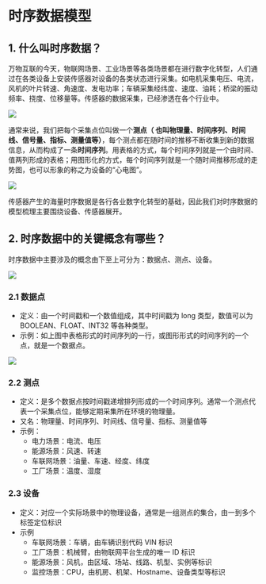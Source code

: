 <!--

    Licensed to the Apache Software Foundation (ASF) under one
    or more contributor license agreements.  See the NOTICE file
    distributed with this work for additional information
    regarding copyright ownership.  The ASF licenses this file
    to you under the Apache License, Version 2.0 (the
    "License"); you may not use this file except in compliance
    with the License.  You may obtain a copy of the License at
    
        http://www.apache.org/licenses/LICENSE-2.0
    
    Unless required by applicable law or agreed to in writing,
    software distributed under the License is distributed on an
    "AS IS" BASIS, WITHOUT WARRANTIES OR CONDITIONS OF ANY
    KIND, either express or implied.  See the License for the
    specific language governing permissions and limitations
    under the License.

-->
# 时序数据模型

## 1. 什么叫时序数据？

万物互联的今天，物联网场景、工业场景等各类场景都在进行数字化转型，人们通过在各类设备上安装传感器对设备的各类状态进行采集。如电机采集电压、电流，风机的叶片转速、角速度、发电功率；车辆采集经纬度、速度、油耗；桥梁的振动频率、挠度、位移量等。传感器的数据采集，已经渗透在各个行业中。

![](/img/%E6%97%B6%E5%BA%8F%E6%95%B0%E6%8D%AE%E4%BB%8B%E7%BB%8D.png)



通常来说，我们把每个采集点位叫做一个**测点（ 也叫物理量、时间序列、时间线、信号量、指标、测量值等）**，每个测点都在随时间的推移不断收集到新的数据信息，从而构成了一条**时间序列**。用表格的方式，每个时间序列就是一个由时间、值两列形成的表格；用图形化的方式，每个时间序列就是一个随时间推移形成的走势图，也可以形象的称之为设备的“心电图”。

![](/img/%E5%BF%83%E7%94%B5%E5%9B%BE1.png)

传感器产生的海量时序数据是各行各业数字化转型的基础，因此我们对时序数据的模型梳理主要围绕设备、传感器展开。

## 2. 时序数据中的关键概念有哪些？

时序数据中主要涉及的概念由下至上可分为：数据点、测点、设备。

![](/img/%E7%99%BD%E6%9D%BF.png)

### 2.1 数据点

- 定义：由一个时间戳和一个数值组成，其中时间戳为 long 类型，数值可以为 BOOLEAN、FLOAT、INT32 等各种类型。
- 示例：如上图中表格形式的时间序列的一行，或图形形式的时间序列的一个点，就是一个数据点。

![](/img/%E6%95%B0%E6%8D%AE%E7%82%B9.png)

### 2.2 测点

- 定义：是多个数据点按时间戳递增排列形成的一个时间序列。通常一个测点代表一个采集点位，能够定期采集所在环境的物理量。
- 又名：物理量、时间序列、时间线、信号量、指标、测量值等
- 示例：
  - 电力场景：电流、电压
  - 能源场景：风速、转速
  - 车联网场景：油量、车速、经度、纬度
  - 工厂场景：温度、湿度

### 2.3 设备

- 定义：对应一个实际场景中的物理设备，通常是一组测点的集合，由一到多个标签定位标识
- 示例
  - 车联网场景：车辆，由车辆识别代码 VIN 标识
  - 工厂场景：机械臂，由物联网平台生成的唯一 ID 标识
  - 能源场景：风机，由区域、场站、线路、机型、实例等标识
  - 监控场景：CPU，由机房、机架、Hostname、设备类型等标识